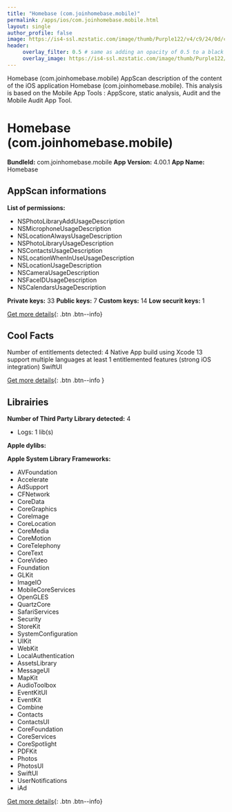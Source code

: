 ```yaml
---
title: "Homebase (com.joinhomebase.mobile)"
permalink: /apps/ios/com.joinhomebase.mobile.html
layout: single
author_profile: false
image: https://is4-ssl.mzstatic.com/image/thumb/Purple122/v4/c9/24/0d/c9240df9-769d-295f-8e9e-74a17078df4b/AppIcon-0-1x_U007emarketing-0-5-0-85-220.png/512x512bb.jpg
header: 
     overlay_filter: 0.5 # same as adding an opacity of 0.5 to a black background
     overlay_image: https://is4-ssl.mzstatic.com/image/thumb/Purple122/v4/c9/24/0d/c9240df9-769d-295f-8e9e-74a17078df4b/AppIcon-0-1x_U007emarketing-0-5-0-85-220.png/512x512bb.jpg
---
```

Homebase (com.joinhomebase.mobile) AppScan description of the content of the iOS application Homebase (com.joinhomebase.mobile). This analysis is based on the Mobile App Tools : AppScore, static analysis, Audit and the Mobile Audit App Tool.

# Homebase (com.joinhomebase.mobile)

**BundleId:** com.joinhomebase.mobile
**App Version:** 4.00.1
**App Name:** Homebase


## AppScan informations 

**List of permissions:** 
- NSPhotoLibraryAddUsageDescription
- NSMicrophoneUsageDescription
- NSLocationAlwaysUsageDescription
- NSPhotoLibraryUsageDescription
- NSContactsUsageDescription
- NSLocationWhenInUseUsageDescription
- NSLocationUsageDescription
- NSCameraUsageDescription
- NSFaceIDUsageDescription
- NSCalendarsUsageDescription
  
  
**Private keys:** 33
**Public keys:** 7
**Custom keys:** 14
**Low securit keys:** 1
  
[Get more details](/pricing.html){: .btn .btn--info}

## Cool Facts

Number of entitlements detected: 4
Native App
build using Xcode 13
support multiple languages
at least 1 entitlemented features (strong iOS integration)
SwiftUI
  
[Get more details](/pricing.html){: .btn .btn--info }

## Librairies 
**Number of Third Party Library detected:** 4
- Logs: 1 lib(s)


**Apple dylibs:**


**Apple System Library Frameworks:**
- AVFoundation
- Accelerate
- AdSupport
- CFNetwork
- CoreData
- CoreGraphics
- CoreImage
- CoreLocation
- CoreMedia
- CoreMotion
- CoreTelephony
- CoreText
- CoreVideo
- Foundation
- GLKit
- ImageIO
- MobileCoreServices
- OpenGLES
- QuartzCore
- SafariServices
- Security
- StoreKit
- SystemConfiguration
- UIKit
- WebKit
- LocalAuthentication
- AssetsLibrary
- MessageUI
- MapKit
- AudioToolbox
- EventKitUI
- EventKit
- Combine
- Contacts
- ContactsUI
- CoreFoundation
- CoreServices
- CoreSpotlight
- PDFKit
- Photos
- PhotosUI
- SwiftUI
- UserNotifications
- iAd


  
[Get more details](/pricing.html){: .btn .btn--info}


